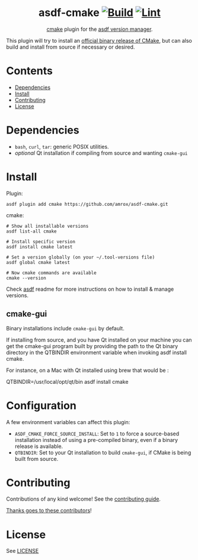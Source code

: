 <div align="center">

# asdf-cmake [![Build](https://github.com/amrox/asdf-cmake/actions/workflows/build.yml/badge.svg)](https://github.com/amrox/asdf-cmake/actions/workflows/build.yml) [![Lint](https://github.com/amrox/asdf-cmake/actions/workflows/lint.yml/badge.svg)](https://github.com/amrox/asdf-cmake/actions/workflows/lint.yml)


[cmake](https://cmake.org/documentation) plugin for the [asdf version manager](https://asdf-vm.com).

</div>

This plugin will try to install an [official binary release of CMake](https://github.com/Kitware/CMake/releases), but can also build and install from source if necessary or desired.

# Contents

- [Dependencies](#dependencies)
- [Install](#install)
- [Contributing](#contributing)
- [License](#license)

# Dependencies

- `bash`, `curl`, `tar`: generic POSIX utilities.
- *optional* Qt installation if compiling from source and wanting `cmake-gui`

# Install

Plugin:

```shell
asdf plugin add cmake https://github.com/amrox/asdf-cmake.git
```

cmake:

```shell
# Show all installable versions
asdf list-all cmake

# Install specific version
asdf install cmake latest

# Set a version globally (on your ~/.tool-versions file)
asdf global cmake latest

# Now cmake commands are available
cmake --version
```

Check [asdf](https://github.com/asdf-vm/asdf) readme for more instructions on how to
install & manage versions.

## cmake-gui

Binary installations include `cmake-gui` by default.

If installing from source, and you have Qt installed on your machine you can
get the cmake-gui program built by providing the path to the Qt binary
directory in the QTBINDIR environment variable when invoking asdf install
cmake.

For instance, on a Mac with Qt installed using brew that would be :

QTBINDIR=/usr/local/opt/qt/bin asdf install cmake <version>
# Configuration

A few environment variables can affect this plugin:

- `ASDF_CMAKE_FORCE_SOURCE_INSTALL`: Set to `1` to force a source-based installation instead of using a pre-compiled binary, even if a binary release is available.
- `QTBINDIR`: Set to your Qt installation to build `cmake-gui`, if CMake is being built from source.

# Contributing

Contributions of any kind welcome! See the [contributing guide](contributing.md).

[Thanks goes to these contributors](https://github.com/amrox/asdf-cmake/graphs/contributors)!

# License

See [LICENSE](LICENSE)
